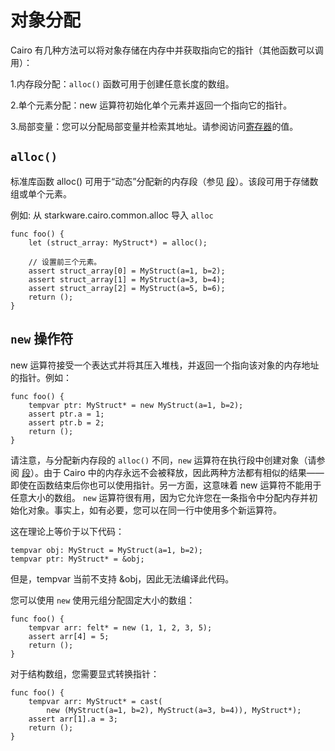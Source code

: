 # 对象分配
Cairo 有几种方法可以将对象存储在内存中并获取指向它的指针（其他函数可以调用）：

1.内存段分配：`alloc()` 函数可用于创建任意长度的数组。

2.单个元素分配：new 运算符初始化单个元素并返回一个指向它的指针。

3.局部变量：您可以分配局部变量并检索其地址。请参阅访问[寄存器]()的值。

## `alloc()`
标准库函数 alloc() 可用于“动态”分配新的内存段（参见 [段]()）。该段可用于存储数组或单个元素。

例如:
从 starkware.cairo.common.alloc 导入 `alloc`

```
func foo() {
    let (struct_array: MyStruct*) = alloc();

    // 设置前三个元素。
    assert struct_array[0] = MyStruct(a=1, b=2);
    assert struct_array[1] = MyStruct(a=3, b=4);
    assert struct_array[2] = MyStruct(a=5, b=6);
    return ();
}
```

## `new` 操作符
new 运算符接受一个表达式并将其压入堆栈，并返回一个指向该对象的内存地址的指针。例如：

```
func foo() {
    tempvar ptr: MyStruct* = new MyStruct(a=1, b=2);
    assert ptr.a = 1;
    assert ptr.b = 2;
    return ();
}
```

请注意，与分配新内存段的 `alloc()` 不同，`new` 运算符在执行段中创建对象（请参阅 [段]()）。由于 Cairo 中的内存永远不会被释放，因此两种方法都有相似的结果——即使在函数结束后你也可以使用指针。另一方面，这意味着 new 运算符不能用于任意大小的数组。 `new` 运算符很有用，因为它允许您在一条指令中分配内存并初始化对象。事实上，如有必要，您可以在同一行中使用多个新运算符。

这在理论上等价于以下代码：

```
tempvar obj: MyStruct = MyStruct(a=1, b=2);
tempvar ptr: MyStruct* = &obj;
```

但是，tempvar 当前不支持 &obj，因此无法编译此代码。

您可以使用 `new` 使用元组分配固定大小的数组：

```
func foo() {
    tempvar arr: felt* = new (1, 1, 2, 3, 5);
    assert arr[4] = 5;
    return ();
}
```

对于结构数组，您需要显式转换指针：

```
func foo() {
    tempvar arr: MyStruct* = cast(
        new (MyStruct(a=1, b=2), MyStruct(a=3, b=4)), MyStruct*);
    assert arr[1].a = 3;
    return ();
}
```

